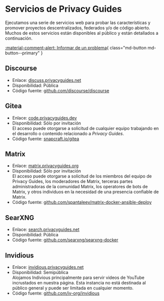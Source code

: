 # Servicios de Privacy Guides

Ejecutamos una serie de servicios web para probar las características y promover proyectos descentralizados, federados y/o de código abierto. Muchos de estos servicios están disponibles al público y están detallados a continuación.

[:material-comment-alert: Informar de un problema](https://discuss.privacyguides.net/c/services/2){ class="md-button md-button--primary" }

## Discourse

- Enlace: [discuss.privacyguides.net](https://discuss.privacyguides.net)
- Disponibilidad: Pública
- Código fuente: [github.com/discourse/discourse](https://github.com/discourse/discourse)

## Gitea

- Enlace: [code.privacyguides.dev](https://code.privacyguides.dev)
- Disponibilidad: Sólo por invitación   
  El acceso puede otorgarse a solicitud de cualquier equipo trabajando en el desarrollo o contenido relacionado a *Privacy Guides*.
- Código fuente: [snapcraft.io/gitea](https://snapcraft.io/gitea)

## Matrix

- Enlace: [matrix.privacyguides.org](https://matrix.privacyguides.org)
- Disponibilidad: Sólo por invitación  
  El acceso puede otorgarse a solicitud de los miembros del equipo de Privacy Guides, los moderadores de Matrix, terceras partes administradoras de la comunidad Matrix, los operatores de bots de Matrix, y otros individuos en la necesidad de una presencia confiable de Matrix.
- Código fuente: [github.com/spantaleev/matrix-docker-ansible-deploy](https://github.com/spantaleev/matrix-docker-ansible-deploy)

## SearXNG

- Enlace: [search.privacyguides.net](https://search.privacyguides.net)
- Disponibilidad: Pública
- Código fuente: [github.com/searxng/searxng-docker](https://github.com/searxng/searxng-docker)

## Invidious

- Enlace: [invidious.privacyguides.net](https://invidious.privacyguides.net)
- Disponibilidad: Semipública  
  Alojamos Indivious principalmente para servir videos de YouTube incrustados en nuestra página. Esta instancia no está destinada al público general y puede ser limitada en cualquier momento.
- Código fuente: [github.com/iv-org/invidious](https://github.com/iv-org/invidious)
